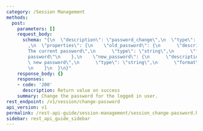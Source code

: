 ```yaml
---
category: /Session Management
methods:
  post:
    parameters: []
    request_body:
      schema: "{\n  \"description\": \"password_change\",\n  \"type\": \"object\"\
        ,\n  \"properties\": {\n    \"old_password\": {\n      \"description\": \"\
        The current password\",\n      \"type\": \"string\",\n      \"format\": \"\
        password\"\n    },\n    \"new_password\": {\n      \"description\": \"The\
        \ new password\",\n      \"type\": \"string\",\n      \"format\": \"password\"\
        \n    }\n  }\n}"
    response_body: {}
    responses:
    - code: '200'
      description: Return value on success
    summary: Change the password for the logged in user.
rest_endpoint: /v1/session/change-password
api_version: v1
permalink: /rest-api-guide/session-management/session_change-password.html
sidebar: rest_api_guide_sidebar
---
```

